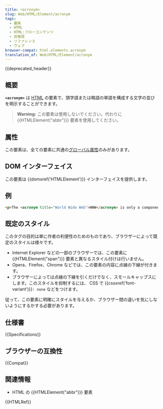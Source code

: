 ```yaml
---
title: <acronym>
slug: Web/HTML/Element/acronym
tags:
  - 要素
  - HTML
  - HTML:フローコンテンツ
  - 非推奨
  - リファレンス
  - ウェブ
browser-compat: html.elements.acronym
translation_of: Web/HTML/Element/acronym
---
```


{{deprecated_header}}

## 概要

**`<acronym>`** は [HTML](/ja/docs/Web/HTML) の要素で、頭字語または略語の単語を構成する文字の並びを明示することができます。

> **Warning:** この要素は使用しないでください。代わりに {{HTMLElement("abbr")}} 要素を使用してください。

## 属性

この要素は、全ての要素に共通の[グローバル属性](/ja/docs/HTML/Global_attributes)のみがあります。

## DOM インターフェイス

この要素は {{domxref('HTMLElement')}} インターフェイスを提供します。

## 例

```html
<p>The <acronym title="World Wide Web">WWW</acronym> is only a component of the Internet.</p>
```

## 既定のスタイル

このタグの目的は単に作者の利便性のためのものであり、ブラウザーによって既定のスタイルは様々です。

- Internet Explorer などの一部のブラウザーでは、この要素に {{HTMLElement("span")}} 要素と異なるスタイル付けは行いません。
- Opera、Firefox、Chrome などでは、この要素の内容に点線の下線が付きます。
- ブラウザーによっては点線の下線を引くだけでなく、スモールキャップスにします。このスタイルを抑制するには、 CSS で {{cssxref('font-variant')}}`: none` などをつけます。

従って、この要素に明確にスタイルを与えるか、ブラウザー間の違いを気にしないようにするかする必要があります。

## 仕様書

{{Specifications}}

## ブラウザーの互換性

{{Compat}}

## 関連情報

- HTML の {{HTMLElement("abbr")}} 要素

{{HTMLRef}}
